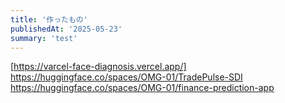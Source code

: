 ```yaml
---
title: '作ったもの'
publishedAt: '2025-05-23'
summary: 'test'
---
```


[https://varcel-face-diagnosis.vercel.app/]
https://huggingface.co/spaces/OMG-01/TradePulse-SDI
https://huggingface.co/spaces/OMG-01/finance-prediction-app

